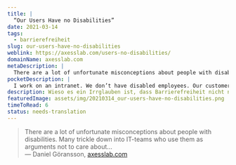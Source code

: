 ```yaml
---
title: |
  “Our Users Have no Disabilities”
date: 2021-03-14
tags:
  - barrierefreiheit
slug: our-users-have-no-disabilities
weblink: https://axesslab.com/users-no-disabilities/
domainName: axesslab.com
metaDescription: |
  There are a lot of unfortunate misconceptions about people with disabilities. Many trickle down into IT-teams who use them as arguments not to care about…
pocketDescription: |
  I work on an intranet. We don’t have disabled employees. Our customers are athletes, not handicapped people.
description: Wieso es ein Irrglauben ist, dass Barrierefreiheit nicht nötig ist, wird hier etwas beleuchtet.
featuredImage: assets/img/20210314_our-users-have-no-disabilities.png
timeToRead: 6
status: needs-translation
---
```

<blockquote>There are a lot of unfortunate misconceptions about people with disabilities. Many trickle down into IT-teams who use them as arguments not to care about…
<footer>— Daniel Göransson, <a href="https://axesslab.com/users-no-disabilities/">axesslab.com</a></footer></blockquote>
